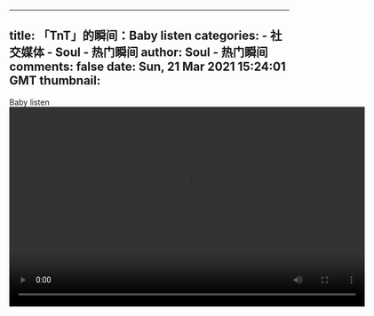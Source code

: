 
---
title: 「TnT」的瞬间：Baby listen
categories: 
    - 社交媒体
    - Soul - 热门瞬间
author: Soul - 热门瞬间
comments: false
date: Sun, 21 Mar 2021 15:24:01 GMT
thumbnail: 
---

<div>   
Baby listen<br><video controls="controls" src="https://china-img.soulapp.cn/video/2021-03-21/86ac699b-e9b8-48bf-82af-507838e04897.mp4" width="640" height="360"></video>  
</div>
            